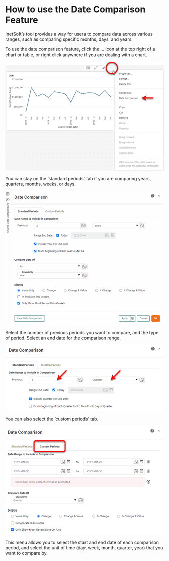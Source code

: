 # How to use the Date Comparison Feature


InetSoft’s tool provides a way for users to compare data across various ranges, such as comparing specific months, days, and years.


 To use the date comparison feature, click the … icon at the top right of a chart or table, or right click anywhere if you are dealing with a chart.
 
![](screenshots/date-comparison-menu.png)

You can stay on the ‘standard periods’ tab if you are comparing years, quarters, months, weeks, or days.

![](screenshots/standard-date-comparison.png)

Select the number of previous periods you want to compare, and the type of period. Select an end date for the comparison range. 

![](screenshots/select-previous-periods.png)

You can also select the ‘custom periods’ tab.

![](screenshots/custom-periods.png)

This menu allows you to select the start and end date of each comparison period, and select the unit of time (day, week, month, quarter, year) that you want to compare by. 
